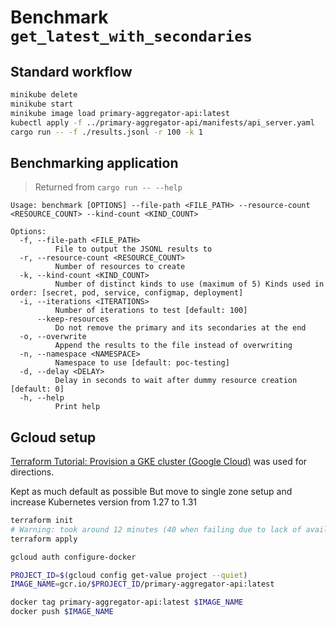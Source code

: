 # Benchmark `get_latest_with_secondaries`

## Standard workflow

```sh
minikube delete
minikube start
minikube image load primary-aggregator-api:latest
kubectl apply -f ../primary-aggregator-api/manifests/api_server.yaml
cargo run -- -f ./results.jsonl -r 100 -k 1
```

## Benchmarking application

> Returned from `cargo run -- --help`

```text
Usage: benchmark [OPTIONS] --file-path <FILE_PATH> --resource-count <RESOURCE_COUNT> --kind-count <KIND_COUNT>

Options:
  -f, --file-path <FILE_PATH>
          File to output the JSONL results to
  -r, --resource-count <RESOURCE_COUNT>
          Number of resources to create
  -k, --kind-count <KIND_COUNT>
          Number of distinct kinds to use (maximum of 5) Kinds used in order: [secret, pod, service, configmap, deployment]
  -i, --iterations <ITERATIONS>
          Number of iterations to test [default: 100]
      --keep-resources
          Do not remove the primary and its secondaries at the end
  -o, --overwrite
          Append the results to the file instead of overwriting
  -n, --namespace <NAMESPACE>
          Namespace to use [default: poc-testing]
  -d, --delay <DELAY>
          Delay in seconds to wait after dummy resource creation [default: 0]
  -h, --help
          Print help
```

## Gcloud setup

[Terraform Tutorial: Provision a GKE cluster (Google Cloud)](https://developer.hashicorp.com/terraform/tutorials/kubernetes/gke) was used for directions.

Kept as much default as possible
But move to single zone setup and increase Kubernetes version from 1.27 to 1.31

```sh
terraform init
# Warning: took around 12 minutes (40 when failing due to lack of available resources)
terraform apply
```

```sh
gcloud auth configure-docker

PROJECT_ID=$(gcloud config get-value project --quiet)
IMAGE_NAME=gcr.io/$PROJECT_ID/primary-aggregator-api:latest

docker tag primary-aggregator-api:latest $IMAGE_NAME
docker push $IMAGE_NAME
```
